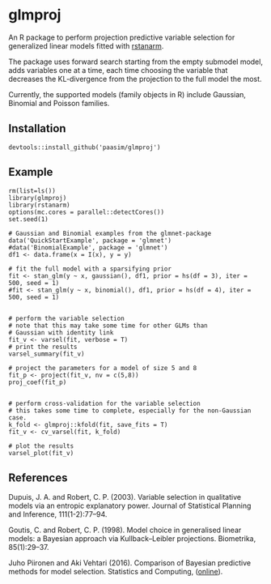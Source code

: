 # glmproj

An R package to perform projection predictive variable selection for generalized linear models fitted with [rstanarm][]. 

The package uses forward search starting from the empty submodel model, adds variables one at a time, each time choosing the variable that decreases the KL-divergence from the projection to the full model the most. 

Currently, the supported models (family objects in R) include Gaussian, Binomial and Poisson families.

Installation
------------

    devtools::install_github('paasim/glmproj')
    
Example
-------

    rm(list=ls())
    library(glmproj)
    library(rstanarm)
    options(mc.cores = parallel::detectCores())
    set.seed(1)

    # Gaussian and Binomial examples from the glmnet-package
    data('QuickStartExample', package = 'glmnet')
    #data('BinomialExample', package = 'glmnet') 
    df1 <- data.frame(x = I(x), y = y)

    # fit the full model with a sparsifying prior
    fit <- stan_glm(y ~ x, gaussian(), df1, prior = hs(df = 3), iter = 500, seed = 1)
    #fit <- stan_glm(y ~ x, binomial(), df1, prior = hs(df = 4), iter = 500, seed = 1)


    # perform the variable selection
    # note that this may take some time for other GLMs than 
    # Gaussian with identity link
    fit_v <- varsel(fit, verbose = T)
    # print the results
    varsel_summary(fit_v)

    # project the parameters for a model of size 5 and 8
    fit_p <- project(fit_v, nv = c(5,8))
    proj_coef(fit_p)
    

    # perform cross-validation for the variable selection
    # this takes some time to complete, especially for the non-Gaussian case.
    k_fold <- glmproj::kfold(fit, save_fits = T)
    fit_v <- cv_varsel(fit, k_fold)

    # plot the results
    varsel_plot(fit_v)

References
------------
Dupuis, J. A. and Robert, C. P. (2003). Variable selection in qualitative models via an entropic explanatory power. Journal of Statistical Planning and Inference, 111(1-2):77–94.

Goutis, C. and Robert, C. P. (1998). Model choice in generalised linear models: a Bayesian approach via Kullback–Leibler projections. Biometrika, 85(1):29–37.

Juho Piironen and Aki Vehtari (2016). Comparison of Bayesian predictive methods for model selection. Statistics and Computing, ([online][piironenvehtari]).


  [rstanarm]: https://github.com/stan-dev/rstanarm
  [piironenvehtari]: https://link.springer.com/article/10.1007/s11222-016-9649-y

